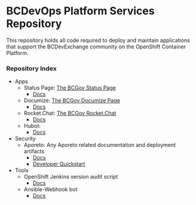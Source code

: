# BCDevOps Platform Services Repository

This repository holds all code required to deploy and maintain applications that support the BCDevExchange community on the OpenShift Container Platform.

### Repository Index
- Apps
  - Status Page: [The BCGov Status Page](http://status.pathfinder.gov.bc.ca)
      - [Docs](apps/statuspage/readme.md)
  - Documize: [The BCGov Documize Page](https://docs.pathfinder.gov.bc.ca)
      - [Docs](apps/documize/README.md)
  - Rocket.Chat: [The BCGov Rocket.Chat](https://chat.pathfinder.gov.bc.ca)
      - [Docs](apps/rocketchat/readme.md)
  - Hubot:
      - [Docs](apps/hubot/README.md)
- Security 
  - Aporeto:  Any Aporeto related documentation and deployment artifacts
      - [Docs](security/aporeto/readme.md)
      - [Developer Quickstart](security/aporeto/docs/QuickStart.md)
- Tools
    - OpenShift Jenkins version audit script
      - [Docs](tools/audit/jenkins_versions/readme.md)
    - Ansible-Webhook bot
      - [Docs](tools/bots/ansible-webhook/readme.md)
